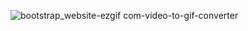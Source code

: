 
![bootstrap_website-ezgif com-video-to-gif-converter](https://github.com/LoveleshSingh24/bootstarp_website/assets/120625848/cf02d705-e884-45b5-b346-8798d015ad20)
